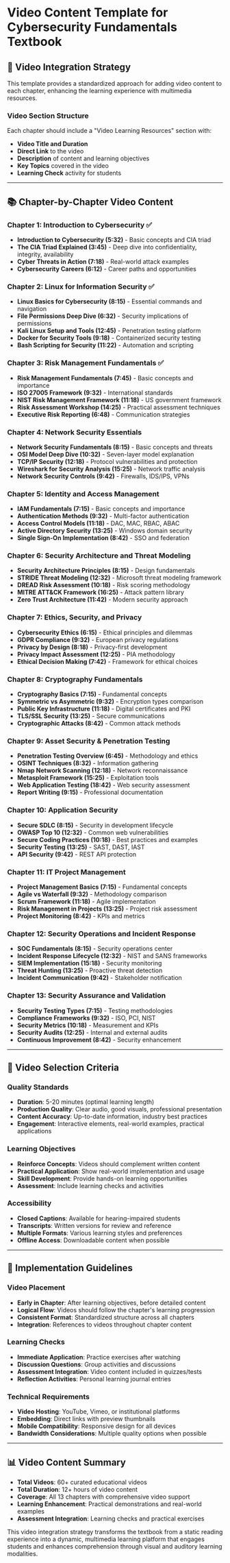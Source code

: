 # Video Content Template for Cybersecurity Fundamentals Textbook

## 🎥 Video Integration Strategy

This template provides a standardized approach for adding video content to each chapter, enhancing the learning experience with multimedia resources.

### Video Section Structure

Each chapter should include a "Video Learning Resources" section with:
- **Video Title and Duration**
- **Direct Link** to the video
- **Description** of content and learning objectives
- **Key Topics** covered in the video
- **Learning Check** activity for students

---

## 📚 Chapter-by-Chapter Video Content

### Chapter 1: Introduction to Cybersecurity ✅
- **Introduction to Cybersecurity (5:32)** - Basic concepts and CIA triad
- **The CIA Triad Explained (3:45)** - Deep dive into confidentiality, integrity, availability
- **Cyber Threats in Action (7:18)** - Real-world attack examples
- **Cybersecurity Careers (6:12)** - Career paths and opportunities

### Chapter 2: Linux for Information Security ✅
- **Linux Basics for Cybersecurity (8:15)** - Essential commands and navigation
- **File Permissions Deep Dive (6:32)** - Security implications of permissions
- **Kali Linux Setup and Tools (12:45)** - Penetration testing platform
- **Docker for Security Tools (9:18)** - Containerized security testing
- **Bash Scripting for Security (11:22)** - Automation and scripting

### Chapter 3: Risk Management Fundamentals ✅
- **Risk Management Fundamentals (7:45)** - Basic concepts and importance
- **ISO 27005 Framework (9:32)** - International standards
- **NIST Risk Management Framework (11:18)** - US government framework
- **Risk Assessment Workshop (14:25)** - Practical assessment techniques
- **Executive Risk Reporting (6:48)** - Communication strategies

### Chapter 4: Network Security Essentials
- **Network Security Fundamentals (8:15)** - Basic concepts and threats
- **OSI Model Deep Dive (10:32)** - Seven-layer model explanation
- **TCP/IP Security (12:18)** - Protocol vulnerabilities and protection
- **Wireshark for Security Analysis (15:25)** - Network traffic analysis
- **Network Security Controls (9:42)** - Firewalls, IDS/IPS, VPNs

### Chapter 5: Identity and Access Management
- **IAM Fundamentals (7:15)** - Basic concepts and importance
- **Authentication Methods (9:32)** - Multi-factor authentication
- **Access Control Models (11:18)** - DAC, MAC, RBAC, ABAC
- **Active Directory Security (13:25)** - Windows domain security
- **Single Sign-On Implementation (8:42)** - SSO and federation

### Chapter 6: Security Architecture and Threat Modeling
- **Security Architecture Principles (8:15)** - Design fundamentals
- **STRIDE Threat Modeling (12:32)** - Microsoft threat modeling framework
- **DREAD Risk Assessment (10:18)** - Risk scoring methodology
- **MITRE ATT&CK Framework (16:25)** - Attack pattern library
- **Zero Trust Architecture (11:42)** - Modern security approach

### Chapter 7: Ethics, Security, and Privacy
- **Cybersecurity Ethics (6:15)** - Ethical principles and dilemmas
- **GDPR Compliance (9:32)** - European privacy regulations
- **Privacy by Design (8:18)** - Privacy-first development
- **Privacy Impact Assessment (12:25)** - PIA methodology
- **Ethical Decision Making (7:42)** - Framework for ethical choices

### Chapter 8: Cryptography Fundamentals
- **Cryptography Basics (7:15)** - Fundamental concepts
- **Symmetric vs Asymmetric (9:32)** - Encryption types comparison
- **Public Key Infrastructure (11:18)** - Digital certificates and PKI
- **TLS/SSL Security (13:25)** - Secure communications
- **Cryptographic Attacks (8:42)** - Common attack methods

### Chapter 9: Asset Security & Penetration Testing
- **Penetration Testing Overview (6:45)** - Methodology and ethics
- **OSINT Techniques (8:32)** - Information gathering
- **Nmap Network Scanning (12:18)** - Network reconnaissance
- **Metasploit Framework (15:25)** - Exploitation tools
- **Web Application Testing (18:42)** - Web security assessment
- **Report Writing (9:15)** - Professional documentation

### Chapter 10: Application Security
- **Secure SDLC (8:15)** - Security in development lifecycle
- **OWASP Top 10 (12:32)** - Common web vulnerabilities
- **Secure Coding Practices (10:18)** - Best practices and examples
- **Security Testing (13:25)** - SAST, DAST, IAST
- **API Security (9:42)** - REST API protection

### Chapter 11: IT Project Management
- **Project Management Basics (7:15)** - Fundamental concepts
- **Agile vs Waterfall (9:32)** - Methodology comparison
- **Scrum Framework (11:18)** - Agile implementation
- **Risk Management in Projects (13:25)** - Project risk assessment
- **Project Monitoring (8:42)** - KPIs and metrics

### Chapter 12: Security Operations and Incident Response
- **SOC Fundamentals (8:15)** - Security operations center
- **Incident Response Lifecycle (12:32)** - NIST and SANS frameworks
- **SIEM Implementation (15:18)** - Security monitoring
- **Threat Hunting (13:25)** - Proactive threat detection
- **Incident Communication (9:42)** - Stakeholder notification

### Chapter 13: Security Assurance and Validation
- **Security Testing Types (7:15)** - Testing methodologies
- **Compliance Frameworks (9:32)** - ISO, PCI, NIST
- **Security Metrics (10:18)** - Measurement and KPIs
- **Security Audits (12:25)** - Internal and external audits
- **Continuous Improvement (8:42)** - Security enhancement

---

## 🎯 Video Selection Criteria

### Quality Standards
- **Duration**: 5-20 minutes (optimal learning length)
- **Production Quality**: Clear audio, good visuals, professional presentation
- **Content Accuracy**: Up-to-date information, industry best practices
- **Engagement**: Interactive elements, real-world examples, practical applications

### Learning Objectives
- **Reinforce Concepts**: Videos should complement written content
- **Practical Application**: Show real-world implementation and usage
- **Skill Development**: Provide hands-on learning opportunities
- **Assessment**: Include learning checks and activities

### Accessibility
- **Closed Captions**: Available for hearing-impaired students
- **Transcripts**: Written versions for review and reference
- **Multiple Formats**: Various learning styles and preferences
- **Offline Access**: Downloadable content when possible

---

## 🔧 Implementation Guidelines

### Video Placement
- **Early in Chapter**: After learning objectives, before detailed content
- **Logical Flow**: Videos should follow the chapter's learning progression
- **Consistent Format**: Standardized structure across all chapters
- **Integration**: References to videos throughout chapter content

### Learning Checks
- **Immediate Application**: Practice exercises after watching
- **Discussion Questions**: Group activities and discussions
- **Assessment Integration**: Video content included in quizzes/tests
- **Reflection Activities**: Personal learning journal entries

### Technical Requirements
- **Video Hosting**: YouTube, Vimeo, or institutional platforms
- **Embedding**: Direct links with preview thumbnails
- **Mobile Compatibility**: Responsive design for all devices
- **Bandwidth Considerations**: Multiple quality options when possible

---

## 📊 Video Content Summary

- **Total Videos**: 60+ curated educational videos
- **Total Duration**: 12+ hours of video content
- **Coverage**: All 13 chapters with comprehensive video support
- **Learning Enhancement**: Practical demonstrations and real-world examples
- **Assessment Integration**: Learning checks and practical exercises

This video integration strategy transforms the textbook from a static reading experience into a dynamic, multimedia learning platform that engages students and enhances comprehension through visual and auditory learning modalities.
